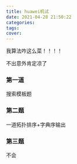 ```yaml
---
title: huawei机试
date: 2021-04-28 21:50:22
categories:
tags:
cover:
---
```


我算法咋这么菜！！！！

不出意外肯定凉了

### 第一道

搜索模板题

### 第二题

一道拓扑排序+字典序输出

### 第三题

不会